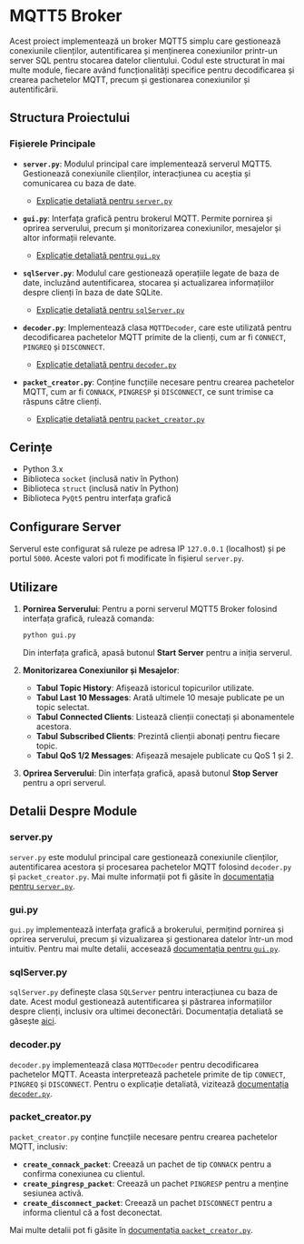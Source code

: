 
# MQTT5 Broker

Acest proiect implementează un broker MQTT5 simplu care gestionează conexiunile clienților, autentificarea și menținerea conexiunilor printr-un server SQL pentru stocarea datelor clientului. Codul este structurat în mai multe module, fiecare având funcționalități specifice pentru decodificarea și crearea pachetelor MQTT, precum și gestionarea conexiunilor și autentificării.

## Structura Proiectului

### Fișierele Principale

- **`server.py`**: Modulul principal care implementează serverul MQTT5. Gestionează conexiunile clienților, interacțiunea cu aceștia și comunicarea cu baza de date.
  - [Explicație detaliată pentru `server.py`](Docs/server.md)

- **`gui.py`**: Interfața grafică pentru brokerul MQTT. Permite pornirea și oprirea serverului, precum și monitorizarea conexiunilor, mesajelor și altor informații relevante.
  - [Explicație detaliată pentru `gui.py`](Docs/gui.md)

- **`sqlServer.py`**: Modulul care gestionează operațiile legate de baza de date, incluzând autentificarea, stocarea și actualizarea informațiilor despre clienți în baza de date SQLite.
  - [Explicație detaliată pentru `sqlServer.py`](Docs/sqlServer.md)

- **`decoder.py`**: Implementează clasa `MQTTDecoder`, care este utilizată pentru decodificarea pachetelor MQTT primite de la clienți, cum ar fi `CONNECT`, `PINGREQ` și `DISCONNECT`.
  - [Explicație detaliată pentru `decoder.py`](Docs/decoder.md)

- **`packet_creator.py`**: Conține funcțiile necesare pentru crearea pachetelor MQTT, cum ar fi `CONNACK`, `PINGRESP` și `DISCONNECT`, ce sunt trimise ca răspuns către clienți.
  - [Explicație detaliată pentru `packet_creator.py`](Docs/packet_creator.md)

## Cerințe

- Python 3.x
- Biblioteca `socket` (inclusă nativ în Python)
- Biblioteca `struct` (inclusă nativ în Python)
- Biblioteca `PyQt5` pentru interfața grafică

## Configurare Server

Serverul este configurat să ruleze pe adresa IP `127.0.0.1` (localhost) și pe portul `5000`. Aceste valori pot fi modificate în fișierul `server.py`.

## Utilizare

1. **Pornirea Serverului**:
   Pentru a porni serverul MQTT5 Broker folosind interfața grafică, rulează comanda:
   ```bash
   python gui.py
   ```
   Din interfața grafică, apasă butonul **Start Server** pentru a iniția serverul.

2. **Monitorizarea Conexiunilor și Mesajelor**:
   - **Tabul Topic History**: Afișează istoricul topicurilor utilizate.
   - **Tabul Last 10 Messages**: Arată ultimele 10 mesaje publicate pe un topic selectat.
   - **Tabul Connected Clients**: Listează clienții conectați și abonamentele acestora.
   - **Tabul Subscribed Clients**: Prezintă clienții abonați pentru fiecare topic.
   - **Tabul QoS 1/2 Messages**: Afișează mesajele publicate cu QoS 1 și 2.

3. **Oprirea Serverului**:
   Din interfața grafică, apasă butonul **Stop Server** pentru a opri serverul.

## Detalii Despre Module

### server.py

`server.py` este modulul principal care gestionează conexiunile clienților, autentificarea acestora și procesarea pachetelor MQTT folosind `decoder.py` și `packet_creator.py`. Mai multe informații pot fi găsite în [documentația pentru `server.py`](Docs/server.md).

### gui.py

`gui.py` implementează interfața grafică a brokerului, permițind pornirea și oprirea serverului, precum și vizualizarea și gestionarea datelor într-un mod intuitiv. Pentru mai multe detalii, accesează [documentația pentru `gui.py`](Docs/gui.md).

### sqlServer.py

`sqlServer.py` definește clasa `SQLServer` pentru interacțiunea cu baza de date. Acest modul gestionează autentificarea și păstrarea informațiilor despre clienți, inclusiv ora ultimei deconectări. Documentația detaliată se găsește [aici](Docs/sqlServer.md).

### decoder.py

`decoder.py` implementează clasa `MQTTDecoder` pentru decodificarea pachetelor MQTT. Aceasta interpretează pachetele primite de tip `CONNECT`, `PINGREQ` și `DISCONNECT`. Pentru o explicație detaliată, vizitează [documentația `decoder.py`](Docs/decoder.md).

### packet_creator.py

`packet_creator.py` conține funcțiile necesare pentru crearea pachetelor MQTT, inclusiv:
- **`create_connack_packet`**: Creează un pachet de tip `CONNACK` pentru a confirma conexiunea cu clientul.
- **`create_pingresp_packet`**: Creează un pachet `PINGRESP` pentru a menține sesiunea activă.
- **`create_disconnect_packet`**: Creează un pachet `DISCONNECT` pentru a informa clientul că a fost deconectat.

Mai multe detalii pot fi găsite în [documentația `packet_creator.py`](Docs/packet_creator.md).
